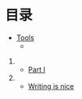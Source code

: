 # 目录

* [Tools](Tools/README.md)
  * [](README.md)

1.    
    * [Part I](part1/README.md)
    
2.  * [Writing is nice](part1/writing.md)
<!--stackedit_data:
eyJoaXN0b3J5IjpbLTI1MTQ1NzIxNiwtMTU1ODA0NTg2MCwyMD
gyNDk3NTEsMjE0MzA0ODEyN119
-->